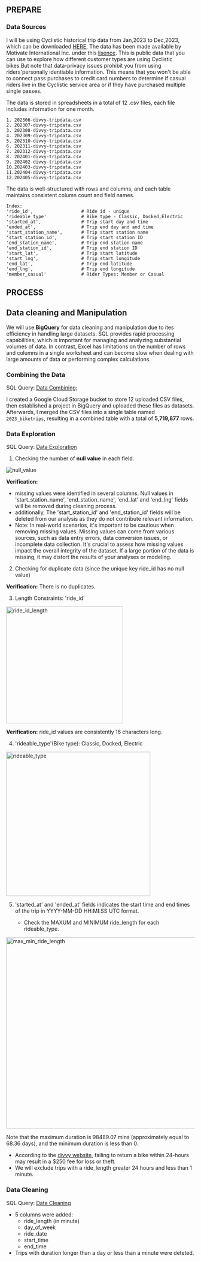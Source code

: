 


## PREPARE
### Data Sources
I will be using Cyclistic historical trip data from Jan,2023 to Dec,2023, which can be downloaded [HERE](https://divvy-tripdata.s3.amazonaws.com/index.html), The data has been made available by Motivate International Inc. under this [lisence](https://divvybikes.com/data-license-agreement). This is public data that you can use to explore how different customer types are using Cyclistic bikes.But note that data-privacy issues prohibit you from using riders'personally identiable information. This means that you won't be able to connect pass purchases to credit card numbers to determine if casual riders live in the Cyclistic service area or if they have purchased multiple single passes.

The data is stored in spreadsheets in a total of 12 .csv files, each file includes information for one month.

```
1. 202306-divvy-tripdata.csv
2. 202307-divvy-tripdata.csv
3. 202308-divvy-tripdata.csv
4. 202309-divvy-tripdata.csv
5. 202310-divvy-tripdata.csv
6. 202311-divvy-tripdata.csv
7. 202312-divvy-tripdata.csv
8. 202401-divvy-tripdata.csv
9. 202402-divvy-tripdata.csv
10.202403-divvy-tripdata.csv
11.202404-divvy-tripdata.csv
12.202405-divvy-tripdata.csv
```
The data is well-structured with rows and columns, and each table maintains consistent column count and field names.
```
Index:
'ride_id',                  # Ride id - unique 
'rideable_type'             # Bike type - Classic, Docked,Electric
'started_at',               # Trip start day and time
'ended_at',                 # Trip end day and and time
'start_station_name',       # Trip start station name
'start_station_id',         # Trip start station ID
'end_station_name',         # Trip end station name
'end_station_id',           # Trip end station ID
'start_lat',                # Trip start latitude
'start_lng',                # Trip start longitude
'end_lat',                  # Trip end latitude
'end_lng',                  # Trip end longitude
'member_casual'             # Rider Types: Member or Casual
```

## PROCESS
## Data cleaning and Manipulation

We will use **BigQuery** for data cleaning and manipulation due to ites efficiency in handling large datasets. SQL provides rapid processing capabilities, which is important for managing and analyzing substantial volumes of data. In contrast, Excel has limitations on the number of rows and columns in a single worksheet and can become slow when dealing with large amounts of data or  performing complex calculations.

### Combining the Data

SQL Query: [Data Combining](https://github.com/Jasmine-yz/Cyclistic_Case_Study/blob/main/Data%20Combining.sql);

I created a Google Cloud Storage bucket to store 12 uploaded CSV files, then established a project in BigQuery and uploaded these files as datasets. Afterwards, I merged the CSV files into a single table named `2023_biketrips`, resulting in a combined table with a total of **5,719,877** rows.

### Data Exploration
SQL Query: [Data Exploration](https://github.com/Jasmine-yz/Cyclistic_Case_Study/blob/main/Data%20Exploration.sql)

1. Checking the number of **null value** in each field.

![null_value](https://github.com/user-attachments/assets/18bc8d5a-1dfe-4b44-836a-6baa56b888a5)

**Verification:** 
- missing values were identified in several columns. Null values in 'start_station_name', 'end_station_name', 'end_lat' and 'end_lng' fields will be removed during cleaning process. 
- additionally, The 'start_station_id' and 'end_station_id' fields will be deleted from our analysis as they do not contribute relevant information. 
- Note: In real-world scenarios, it's important to be cautious when removing missing values. Missing values can come from various sources, such as data entry errors, data conversion issues, or incomplete data collection. It's crucial to assess how missing values impact the overall integrity of the dataset. If a large portion of the data is missing, it may distort the results of your analyses or modeling.


2. Checking for duplicate data (since the unique key ride_id has no null value)

**Verification:** There is no duplicates.


3. Length Constraints: 'ride_id'

<img width="312" alt="ride_id_length" src="https://github.com/user-attachments/assets/f01afe35-3045-447c-8b77-c563f5d39b4d">

**Verification:**  ride_id values are consistently 16 characters long.


4. 'rideable_type'(Bike type): Classic, Docked, Electric

<img width="385" alt="rideable_type" src="https://github.com/user-attachments/assets/741650f9-6fe8-4313-8d41-99b9cbf440d3">


5. 'started_at' and 'ended_at' fields indicates the start time and end times of the trip in YYYY-MM-DD HH:MI:SS UTC format.

   - Check the MAXUM and MINIMUM ride_length for each rideable_type.
<img width="511" alt="max_min_ride_length" src="https://github.com/user-attachments/assets/7e34b73b-fc84-44c5-b9aa-8eacacc19cac">

   Note that the maximum duration is 98489.07 mins (approximately equal to 68.36 days), and the minimum duration is less than 0.

   - According to the [divvy website](https://help.divvybikes.com/hc/en-us/articles/360033484791-What-if-I-keep-a-bike-out-too-long#:~:text=Day%20Pass%20holders%3A%20unlimited%20number,included%20in%20the%20membership%20price.), failing to return a bike within 24-hours may result in a $250 fee for loss or theft.
   - We will exclude trips with a ride_length greater 24 hours and less than 1 minute.



### Data Cleaning
SQL Query: [Data Cleaning](https://github.com/Jasmine-yz/Cyclistic_Case_Study/blob/main/Data%20Cleaning.sql)

- 5 columns were added:
   - ride_length (in minute)
   - day_of_week
   - ride_date
   - start_time
   - end_time
- Trips with duration longer than a day or less than a minute were deteted.




   



